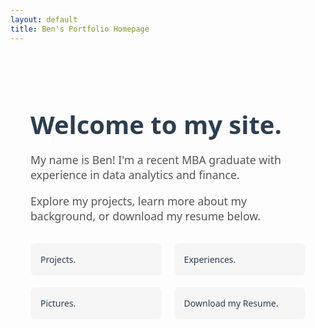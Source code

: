 ```yaml
---
layout: default
title: Ben's Portfolio Homepage
---
```


<style>
  .container {
    max-width: 800px;
    margin: auto;
    padding: 2rem;
    font-family: 'Segoe UI', sans-serif;
  }
  h1 {
    font-size: 2.5rem;
    margin-bottom: 0.5rem;
    color: #2c3e50;
  }
  p {
    font-size: 1.1rem;
    color: #555;
  }
  .nav-links {
    margin-top: 2rem;
    display: grid;
    grid-template-columns: 1fr 1fr;
    gap: 1.2rem;
  }
  .nav-links a {
    display: block;
    padding: 1rem;
    text-decoration: none;
    color: #2c3e50;
    background: #f5f5f5;
    border-radius: 8px;
    transition: background 0.3s;
    font-weight: 500;
  }
  .nav-links a:hover {
    background: #e0e0e0;
  }
</style>

<div class="container">
  <h1>Welcome to my site.</h1>
  <p>
    My name is Ben! I'm a recent MBA graduate with experience in data analytics and finance.
  </p>
  <p>
    Explore my projects, learn more about my background, or download my resume below.
  </p>

  <div class="nav-links">
    <a href="./projects/"> Projects.</a>
    <a href="./experiences.md"> Experiences.</a>
    <a href="./pictures.md"> Pictures.</a>
    <a href="./assets/BasResume.pdf"> Download my Resume.</a>
  </div>
</div>
